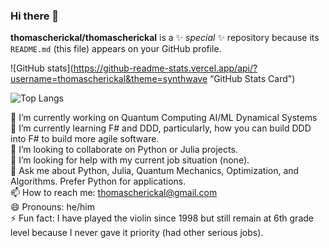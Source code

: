 ### Hi there 👋


**thomascherickal/thomascherickal** is a ✨ _special_ ✨ repository because its `README.md` (this file) appears on your GitHub profile.

![GitHub stats](https://github-readme-stats.vercel.app/api/?username=thomascherickal&theme=synthwave “GitHub Stats Card")

![Top Langs](https://github-readme-stats.vercel.app/api/top-langs/?username=thomascherickal&theme=synthwave "Top Languages Card")

🔭 I’m currently working on Quantum Computing AI/ML Dynamical Systems <br>
🌱 I’m currently learning F# and DDD, particularly, how you can build DDD into F# to build more agile software. <br>
👯 I’m looking to collaborate on Python or Julia projects. <br>
🤔 I’m looking for help with my current job situation (none). <br>
💬 Ask me about Python, Julia, Quantum Mechanics, Optimization, and Algorithms. Prefer Python for applications. <br>
📫 How to reach me: thomascherickal@gmail.com <br>
😄 Pronouns: he/him <br>
⚡  Fun fact: I have played the violin since 1998 but still remain at 6th grade level because I never gave it priority (had other serious jobs). <br> 


